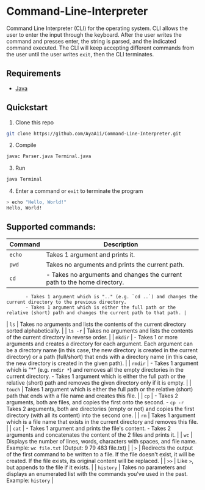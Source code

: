 # Command-Line-Interpreter
Command Line Interpreter (CLI) for the operating system.
CLI allows the user to enter the input through the keyboard. After the
user writes the command and presses enter, the string is parsed, and the indicated command executed.
The CLI will keep accepting different commands from the user until the user writes `exit`, then the CLI terminates.

## Requirements
- [Java](https://www.digitalocean.com/community/tutorials/how-to-install-java-with-apt-on-ubuntu-20-04)

## Quickstart
1. Clone this repo
```sh
git clone https://github.com/AyaA1i/Command-Line-Interpreter.git
```

2. Compile
```sh
javac Parser.java Terminal.java
```

3. Run
```sh
java Terminal
```

4. Enter a command or `exit` to terminate the program
```sh
> echo "Hello, World!"
Hello, World!
```

## Supported commands:
| Command | Description |
| ------- | ----------- |
| `echo`  | Takes 1 argument and prints it. |
| `pwd`   | Takes no arguments and prints the current path. |
| `cd`    | - Takes no arguments and changes the current path to the home directory.
           - Takes 1 argument which is ".." (e.g. `cd ..`) and changes the current directory to the previous directory.
           - Takes 1 argument which is either the full path or the relative (short) path and changes the current path to that path. |
| `ls`    | Takes no arguments and lists the contents of the current directory sorted alphabetically. |
| `ls -r` | Takes no arguments and lists the contents of the current directory in reverse order. |
| `mkdir` | - Takes 1 or more arguments and creates a directory for each argument. Each argument can be a directory name (in this case, the new directory is created in the current directory) or a path (full/short) that ends with a directory name (in this case, the new directory is created in the given path). |
| `rmdir` | - Takes 1 argument which is "*" (e.g. `rmdir *`) and removes all the empty directories in the current directory.
           - Takes 1 argument which is either the full path or the relative (short) path and removes the given directory only if it is empty. |
| `touch` | Takes 1 argument which is either the full path or the relative (short) path that ends with a file name and creates this file. |
| `cp`    | - Takes 2 arguments, both are files, and copies the first onto the second.
           - `cp -r` Takes 2 arguments, both are directories (empty or not) and copies the first directory (with all its content) into the second one. |
| `rm`    | Takes 1 argument which is a file name that exists in the current directory and removes this file. |
| `cat`   | - Takes 1 argument and prints the file's content.
           - Takes 2 arguments and concatenates the content of the 2 files and prints it. |
| `wc`    | Displays the number of lines, words, characters with spaces, and file name.
           Example: `wc file.txt` (Output: 9 79 483 file.txt) |
| `>`     | Redirects the output of the first command to be written to a file. If the file doesn't exist, it will be created. If the file exists, its original content will be replaced. |
| `>>`    | Like `>`, but appends to the file if it exists. |
| `history` | Takes no parameters and displays an enumerated list with the commands you've used in the past. Example: `history` |

